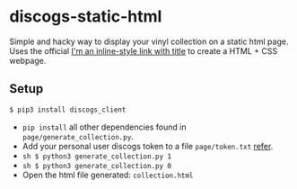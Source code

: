 # discogs-static-html

Simple and hacky way to display your vinyl collection on a static html page. Uses the official [I'm an inline-style link with title](https://github.com/discogs/discogs_client "Discogs API client for Python") to create a HTML + CSS webpage.

## Setup

```sh
$ pip3 install discogs_client
```

* `pip install` all other dependencies found in `page/generate_collection.py`. 
* Add your personal user discogs token to a file `page/token.txt` [refer](https://blog.discogs.com/en/api-update-discogs-auth/).
* ```sh $ python3 generate_collection.py 1```
* ```sh $ python3 generate_collection.py 0```
* Open the html file generated: `collection.html`
